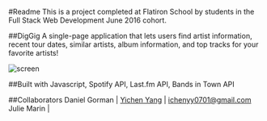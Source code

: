 #Readme
This is a project completed at Flatiron School by students in the Full Stack Web Development June 2016 cohort.

##DigGig
A single-page application that lets users find artist information, recent tour dates, similar artists, album information, and top tracks for your favorite artists!

![screen](http://g.recordit.co/pizquA4WmO.gif)

##Built with
Javascript, Spotify API, Last.fm API, Bands in Town API

##Collaborators
Daniel Gorman | 
[Yichen Yang](https://github.com/yicheny001/) | ichenyy0701@gmail.com
Julie Marin |

